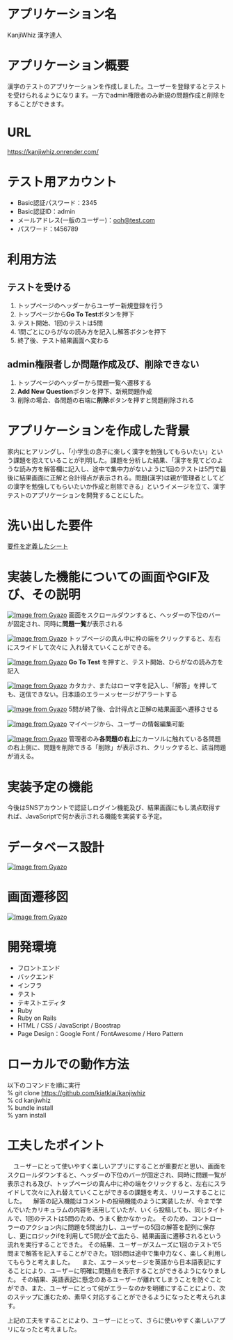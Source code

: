 # アプリケーション名
KanjiWhiz 漢字達人

# アプリケーション概要
漢字のテストのアプリケーションを作成しました。ユーザーを登録するとテストを受けられるようになります。一方でadmin権限者のみ新規の問題作成と削除をすることができます。

# URL
https://kanjiwhiz.onrender.com/

# テスト用アカウント
- Basic認証パスワード：2345
- Basic認証ID：admin
- メールアドレス(一版のユーザー)：ooh@test.com
- パスワード：t456789

# 利用方法

## テストを受ける
1. トップページのヘッダーからユーザー新規登録を行う
1. トップページから**Go To Test**ボタンを押下
1. テスト開始、1回のテストは5問
1. 1問ごとにひらがなの読み方を記入し解答ボタンを押下
1. 終了後、テスト結果画面へ変わる

## admin権限者しか問題作成及び、削除できない
1. トップページのヘッダーから問題一覧へ遷移する
1. **Add New Question**ボタンを押下、新規問題作成
1. 削除の場合、各問題の右端に**削除**ボタンを押すと問題削除される

# アプリケーションを作成した背景
家内にヒアリングし、「小学生の息子に楽しく漢字を勉強してもらいたい」という課題を抱えていることが判明した。課題を分析した結果、「漢字を見てどのような読み方を解答欄に記入し、途中で集中力がないように1回のテストは5門で最後に結果画面に正解と合計得点が表示される。問題(漢字)は親が管理者としてどの漢字を勉強してもらいたいか作成と削除できる」というイメージを立て、漢字テストのアプリケーションを開発することにした。

# 洗い出した要件
<a href="https://docs.google.com/spreadsheets/d/1rVFlX5vK7eNISwYPKhiTwC-8oJNxO38ajY0pxE4AhU4/edit#gid=982722306">要件を定義したシート</a>

# 実装した機能についての画面やGIF及び、その説明
[![Image from Gyazo](https://i.gyazo.com/1a3dadbba9f9083ba0304f871608dff9.gif)](https://gyazo.com/1a3dadbba9f9083ba0304f871608dff9)
画面をスクロールダウンすると、ヘッダーの下位のバーが固定され、同時に**問題一覧**が表示される

[![Image from Gyazo](https://i.gyazo.com/c4527d64fd9e20e1056433852e658507.gif)](https://gyazo.com/c4527d64fd9e20e1056433852e658507)
トップページの真ん中に枠の端をクリックすると、左右にスライドして次々に
入れ替えていくことができる。

[![Image from Gyazo](https://i.gyazo.com/74e3764323a1c22e531056794a14caa5.gif)](https://gyazo.com/74e3764323a1c22e531056794a14caa5)
**Go To Test** を押すと、テスト開始、ひらがなの読み方を記入

[![Image from Gyazo](https://i.gyazo.com/0c335a65757b904f743ac4cbf8552790.gif)](https://gyazo.com/0c335a65757b904f743ac4cbf8552790)
カタカナ、またはローマ字を記入し、「解答」を押しても、送信できない。日本語のエラーメッセージがアラートする

[![Image from Gyazo](https://i.gyazo.com/d2a3761548f918dc09487e44e3fc10cb.gif)](https://gyazo.com/d2a3761548f918dc09487e44e3fc10cb)
5問が終了後、合計得点と正解の結果画面へ遷移させる

[![Image from Gyazo](https://i.gyazo.com/23fe08486619a3179f0012565e92feaf.gif)](https://gyazo.com/23fe08486619a3179f0012565e92feaf)
マイページから、ユーザーの情報編集可能

[![Image from Gyazo](https://i.gyazo.com/c3db39628702bfcde95019030665de9a.gif)](https://gyazo.com/c3db39628702bfcde95019030665de9a)
管理者のみ**各問題の右上**にカーソルに触れている各問題の右上側に、問題を削除できる「削除」が表示され、クリックすると、該当問題が消える。

# 実装予定の機能
今後はSNSアカウントで認証しログイン機能及び、結果画面にもし満点取得すれば、JavaScriptで何か表示される機能を実装する予定。

# データベース設計
[![Image from Gyazo](https://i.gyazo.com/ce3f2d5c89f22785ca14c8df4355063d.png)](https://gyazo.com/ce3f2d5c89f22785ca14c8df4355063d)

# 画面遷移図
[![Image from Gyazo](https://i.gyazo.com/4706af491b5c78d4f8f6abf40dc85c93.png)](https://gyazo.com/4706af491b5c78d4f8f6abf40dc85c93)

# 開発環境
- フロントエンド
- バックエンド
- インフラ
- テスト
- テキストエディタ
- Ruby
- Ruby on Rails
- HTML / CSS / JavaScript / Boostrap
- Page Design：Google Font / FontAwesome / Hero Pattern

# ローカルでの動作方法
以下のコマンドを順に実行<br>
% git clone <a href="https://github.com/kiatklai/kanjiwhiz">https://github.com/kiatklai/kanjiwhiz</a><br>
% cd kanjiwhiz<br>
% bundle install<br>
% yarn install<br>

# 工夫したポイント
　ユ－ザ－にとって使いやすく楽しいアプリにすることが重要だと思い、画面をスクロールダウンすると、ヘッダーの下位のバーが固定され、同時に問題一覧が表示される及び、トップページの真ん中に枠の端をクリックすると、左右にスライドして次々に入れ替えていくことができるの課題を考え、リリースすることにした。
　解答の記入機能はコメントの投稿機能のように実装したが、今まで学んでいたカリキュラムの内容を活用していたが、いくら投稿しても、同じタイトルで、1回のテストは5問のため、うまく動かなかった。
そのため、コントローラーのアクション内に問題を5問出力し、ユーザーの5回の解答を配列に保存し、更にロジックifを利用して5問が全て出たら、結果画面に遷移されるという流れを実行することできた。
その結果、ユ－ザ－がスムーズに1回のテストで5問まで解答を記入することができた。1回5問は途中で集中力なく、楽しく利用してもらうと考えました。
　また、エラ－メッセ－ジを英語から日本語表記にすることにより、ユ－ザ－に明確に問題点を表示することができるようになりました。
その結果、英語表記に懸念のあるユ－ザ－が離れてしまうことを防ぐことができ、また、ユ－ザ－にとって何がエラ－なのかを明確にすることにより、次のステップに進むため、素早く対応することができるようになったと考えられます。

上記の工夫をすることにより、ユ－ザ－にとって、さらに使いやすく楽しいアプリになったと考えました。